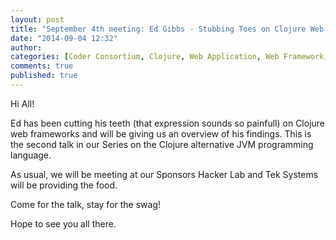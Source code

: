 ```yaml
---
layout: post
title: "September 4th meeting: Ed Gibbs - Stubbing Toes on Clojure Web Frameworks"
date: "2014-09-04 12:32"
author:
categories: [Coder Consortium, Clojure, Web Application, Web Framework, Alternative JVM language]
comments: true
published: true
---
```


Hi All!

Ed has been cutting his teeth (that expression sounds so painfull) on Clojure web frameworks and will be giving us an overview of his findings.  This is the second talk in our Series on the Clojure alternative JVM programming language.

As usual, we will be meeting at our Sponsors Hacker Lab and Tek Systems will be providing the food.  

Come for the talk, stay for the swag!

Hope to see you all there.

